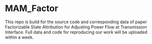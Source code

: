 # MAM_Factor
This repo is build for the source code and corresponding data of paper Factorizable State Attribution for Adjusting Power Flow at Transmission Interface.
Full data and code for reproducing our work will be uploaded within a week.
